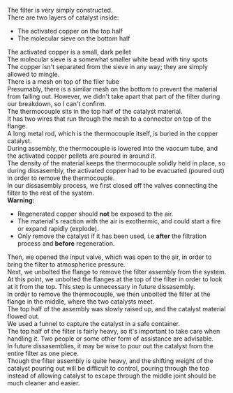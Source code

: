 The filter is very simply constructed.  
There are two layers of catalyst inside:  
- The activated copper on the top half
- The molecular sieve on the bottom half  

The activated copper is a small, dark pellet  
The molecular sieve is a somewhat smaller white bead with tiny spots  
The copper isn't separated from the sieve in any way; they are simply allowed to mingle.  
There is a mesh on top of the filer tube  
Presumably, there is a similar mesh on the bottom to prevent the material from falling out. However, we didn't take apart that part of the filter during our breakdown, so I can't confirm.  
The thermocouple sits in the top half of the catalyst material.  
It has two wires that run through the mesh to a connector on top of the flange.  
A long metal rod, which is the thermocouple itself, is buried in the copper catalyst.  
During assembly, the thermocouple is lowered into the vaccum tube, and the activated copper pellets are poured in around it.  
The density of the material keeps the thermocouple solidly held in place, so during dissasembly, the activated copper had to be evacuated (poured out) in order to remove the thermocouple.  
In our dissasembly process, we first closed off the valves connecting the filter to the rest of the system.  
__Warning:__  
- Regenerated copper should __not__ be exposed to the air.  
- The material's reaction with the air is exothermic, and could start a fire or expand rapidly (explode).  
- Only remove the catalyst if it has been used, i.e __after__ the filtration process and __before__ regeneration.  
    
Then, we opened the input valve, which was open to the air, in order to bring the filter to atmospherice pressure.  
Next, we unbolted the flange to remove the filter assembly from the system.  
At this point, we unbolted the flanges at the top of the filter in order to look at it from the top. This step is unnecessary in future dissasembly.  
In order to remove the thermocouple, we then unbolted the filter at the flange in the middle, where the two catalysts meet.  
The top half of the assembly was slowly raised up, and the catalyst material flowed out.  
We used a funnel to capture the catalyst in a safe container.  
The top half of the filter is fairly heavy, so it's important to take care when handling it. Two people or some other form of assistance are advisable.  
In future dissasemblies, it may be wise to pour out the catalyst from the entire filter as one piece.  
Though the filter assembly is quite heavy, and the shifting weight of the catalyst pouring out will be difficult to control, pouring through the top instead of allowing catalyst to escape through the middle joint should be much cleaner and easier.  
